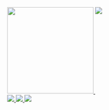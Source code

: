 <a href="#">
  <img height="200" style="pointer-events: none;" src="https://readme-eta-three.vercel.app/api?username=ReverseSacle&show_icons=true&include_all_commits=true&exclude_repo=ReadMe&bg_color=30,e96443,904e95&title_color=fff&text_color=fff&icon_color=ffe6fa" />
</a>
<a class="clearfix" href="#">
  <img align="top" style="pointer-events: none;" src="https://readme-eta-three.vercel.app/api/top-langs/?username=ReverseSacle&langs_count=20&layout=compact&exclude_repo=ReadMe,ReverseSacle.github.io,_MiniValine&hide=CMake,Shell,Cuda,Makefile">
  <br/>
  <img style="pointer-events: none;" src="https://img.shields.io/badge/-C-192133?style=flat-square&logo=c&logoColor=white" />
  <img style="pointer-events: none;" src="https://img.shields.io/badge/-Python-192133?style=flat-square&logo=python&logoColor=white" />
  <img style="pointer-events: none;" src="https://img.shields.io/badge/-Rust-192133?style=flat-square&logo=Rust&logoColor=white" />
</a>
